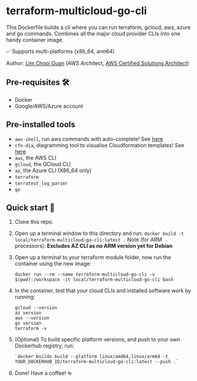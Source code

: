 # terraform-multicloud-go-cli

This Dockerfile builds a cli where you can run terraform, gcloud, aws, azure and go commands. Combines all the major cloud provider CLIs into one handy container image.  

✅ Supports multi-platforms (x86_64, arm64)  

Author: [Lim Chooi Guan](https://www.linkedin.com/in/cgl88/) (AWS Architect, [AWS Certified Solutions Architect](https://www.credly.com/badges/c54918d6-6370-4099-afa8-122d6d4fa067))

## Pre-requisites 🛠
* Docker  
* Google/AWS/Azure account

## Pre-installed tools
- `aws-shell`, run aws commands with auto-complete!  See [here](https://github.com/awslabs/aws-shell)
- `cfn-dia`, diagramming tool to visualise Cloudformation templates!  See [here](https://github.com/mhlabs/cfn-diagram)
- `aws`, the AWS CLI
- `gcloud`, the GCloud CLI
- `az`, the Azure CLI (X86_64 only)
- `terraform`
- `terratest_log_parser`
- `go`

## Quick start 🍕
1. Clone this repo.
2. Open up a terminal window to this directory and run:
   `docker build -t local/terraform-multicloud-go-cli:latest .`
   Note (for ARM processors): **Excludes AZ CLI as no ARM version yet for Debian**  
3. Open up a terminal to your terraform module folder, now run the container using the new image:

    `docker run --rm --name terraform-multicloud-go-cli -v $(pwd):/workspace -it local/terraform-multicloud-go-cli bash`

4. In the container, test that your cloud CLIs and installed software work by running:
   ```
   gcloud --version
   az version
   aws --version
   go version
   terraform -v
   ```

5. (Optional) To build specific platform versions, and push to your own Dockerhub registry, run:
   ```
   `docker buildx build --platform linux/amd64,linux/arm64 -t YOUR_DOCKERHUB_ID/terraform-multicloud-go-cli:latest --push .`
   ```

6. Done! Have a coffee! ☕️
